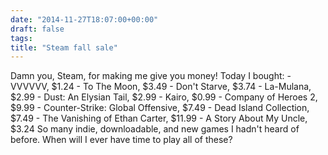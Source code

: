 ```yaml
---
date: "2014-11-27T18:07:00+00:00"
draft: false
tags: 
title: "Steam fall sale"
---
```

Damn you, Steam, for making me give you money! Today I bought: \- VVVVVV, $1.24 \- To The Moon, $3.49 \- Don't Starve, $3.74 \- La-Mulana, $2.99 \- Dust: An Elysian Tail, $2.99 \- Kairo, $0.99 \- Company of Heroes 2, $9.99 \- Counter-Strike: Global Offensive, $7.49 \- Dead Island Collection, $7.49 \- The Vanishing of Ethan Carter, $11.99 \- A Story About My Uncle, $3.24 So many indie, downloadable, and new games I hadn't heard of before. When will I ever have time to play all of these?
